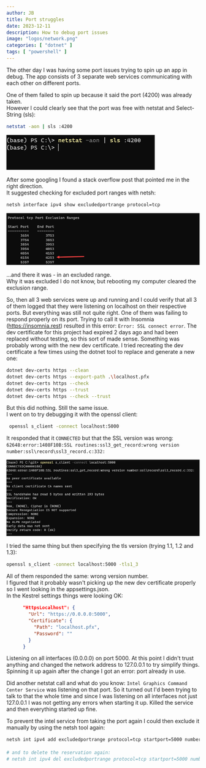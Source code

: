 ```yaml
---
author: JB
title: Port struggles
date: 2023-12-11
description: How to debug port issues
image: "logos/network.png"
categories: [ "dotnet" ]
tags: [ "powershell" ]
---
```


The other day I was having some port issues trying to spin up an app in debug. The app consists of 3 separate web services communicating with each other on different ports.

One of them failed to spin up because it said the port (4200) was already taken. \
However I could clearly see that the port was free with netstat and Select-String (sls):

```bash
netstat -aon | sls :4200
```

![netstat -aon | sls :4200](port-free.png)

After some googling I found a stack overflow post that pointed me in the right direction. \
It suggested checking for excluded port ranges with netsh:

```bash
netsh interface ipv4 show excludedportrange protocol=tcp
```

![netsh interface ipv4 show excludedportrange protocol=tcp](port-exclusions.png)

...and there it was - in an excluded range. \
Why it was excluded I do not know, but rebooting my computer cleared the exclusion range.

So, then all 3 web services were up and running and I could verify that all 3 of them logged that they were listening on localhost on their respective ports. But everything was still not quite right. One of them was failing to respond properly on its port. Trying to call it with Insomnia (https://insomnia.rest) resulted in this error: `Error: SSL connect error`. The dev certificate for this project had expired 2 days ago and had been replaced without testing, so this sort of made sense. Something was probably wrong with the new dev certificate. I tried recreating the dev certificate a few times using the dotnet tool to replace and generate a new one:

```bash
dotnet dev-certs https --clean
dotnet dev-certs https --export-path .\localhost.pfx
dotnet dev-certs https --check
dotnet dev-certs https --trust
dotnet dev-certs https --check --trust
```

But this did nothing. Still the same issue. \
I went on to try debugging it with the openssl client:

```bash
 openssl s_client -connect localhost:5000
```

It responded that it `CONNECTED` but that the SSL version was wrong:
`62648:error:1408F10B:SSL routines:ssl3_get_record:wrong version number:ssl\record\ssl3_record.c:332:`

![openssl s_client -connect localhost:5000](openssl-wrong-version.png)

I tried the same thing but then specifying the tls version (trying 1.1, 1.2 and 1.3):

```bash
openssl s_client -connect localhost:5000 -tls1_3
```

All of them responded the same: wrong version number. \
I figured that it probably wasn't picking up the new dev certificate properly so I went looking in the appsettings.json. \
In the Kestrel settings things were looking OK:

```json
      "HttpsLocalhost": {
        "Url": "https://0.0.0.0:5000",
        "Certificate": {
          "Path": "localhost.pfx",
          "Password": ""
        }
      }
```

Listening on all interfaces (0.0.0.0) on port 5000.
At this point I didn't trust anything and changed the network address to 127.0.0.1 to try simplify things. \
Spinning it up again after the change I got an error: port already in use.

Did another netstat call and what do you know: `Intel Graphics Command Center Service` was listening on that port.
So it turned out I'd been trying to talk to that the whole time and since I was listening on all interfaces not just 127.0.0.1 I was not getting any errors when starting it up. Killed the service and then everything started up fine.

To prevent the intel service from taking the port again I could then exclude it manually by using the netsh tool again:

```bash
netsh int ipv4 add excludedportrange protocol=tcp startport=5000 numberofports=1

# and to delete the reservation again:
# netsh int ipv4 del excludedportrange protocol=tcp startport=5000 numberofports=1
```